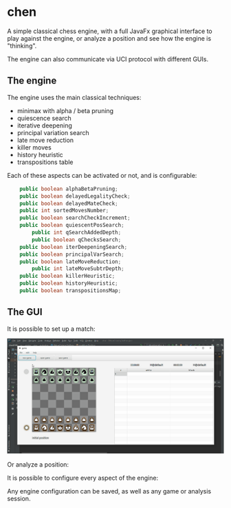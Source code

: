 # chen
A simple classical chess engine, with a full JavaFx graphical interface to play against the engine, or analyze a position and see how the engine is "thinking".

The engine can also communicate via UCI protocol with different GUIs.

## The engine

The engine uses the main classical techniques:
 * minimax with alpha / beta pruning
 * quiescence search
 * iterative deepening
 * principal variation search
 * late move reduction
 * killer moves
 * history heuristic
 * transpositions table

Each of these aspects can be activated or not, and is configurable:
```java
    public boolean alphaBetaPruning;
    public boolean delayedLegalityCheck;
    public boolean delayedMateCheck;
    public int sortedMovesNumber;
    public boolean searchCheckIncrement;
    public boolean quiescentPosSearch;
        public int qSearchAddedDepth;
        public boolean qChecksSearch;
    public boolean iterDeepeningSearch;
    public boolean principalVarSearch;
    public boolean lateMoveReduction;
        public int lateMoveSubtrDepth;
    public boolean killerHeuristic;
    public boolean historyHeuristic;
    public boolean transpositionsMap;
```

## The GUI

It is possible to set up a match:

![new game](https://github.com/danielefdf/chen/blob/master/docs/newgame.gif)

Or analyze a position:

It is possible to configure every aspect of the engine:

Any engine configuration can be saved, as well as any game or analysis session.














